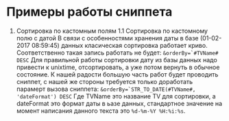 # Примеры работы сниппета

1. Сортировка по кастомным полям
1.1 Сортировка по кастомному полю с датой
    В связи с особенностями хранения даты в базе (01-02-2017 08:59:45) данных класическая сортировка работает криво. Соответственно такая запись работать не будет:
		```&orderBy=`#TVName# DESC```
Для правильной работы сортировки дату из базы данных надо привести к unixtime, отсортировать, а уже потом вернуть в обычное состояние. К нашей радости большую часть работ будет проводить сниппет, с нашей же стороны требуется только доработать парамерт вызова сниппета:
```&orderBy=`STR_TO_DATE(#TVName#, 'dateFormat') DESC```
Где TVName это название TV для сортировки, а dateFormat это формат даты в ьазе данных, стандартное значение на момент написания данного текста это `%d-%m-%Y %H:%i:%s`.
